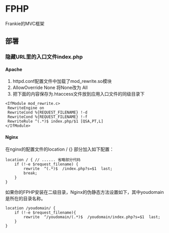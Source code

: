 # FPHP
Frankie的MVC框架



## 部署

### 隐藏URL里的入口文件index.php

#### Apache

1. httpd.conf配置文件中加载了mod_rewrite.so模块
2. AllowOverride None 将None改为 All
3. 把下面的内容保存为.htaccess文件放到应用入口文件的同级目录下

```
<IfModule mod_rewrite.c>
 RewriteEngine on
 RewriteCond %{REQUEST_FILENAME} !-d
 RewriteCond %{REQUEST_FILENAME} !-f
 RewriteRule ^(.*)$ index.php/$1 [QSA,PT,L]
</IfModule>
```

#### Nginx

在nginx的配置文件的location / {} 部分加入如下配置：

```shell
location / { // ...... 省略部分代码
	if (!-e $request_filename) {
		rewrite  ^(.*)$  /index.php?s=$1  last;
		break;
	}
}
```

如果你的FPHP安装在二级目录，Nginx的伪静态方法设置如下，其中youdomain是所在的目录名称。

```shell
location /youdomain/ {
    if (!-e $request_filename){
        rewrite  ^/youdomain/(.*)$  /youdomain/index.php?s=$1  last;
    }
}
```